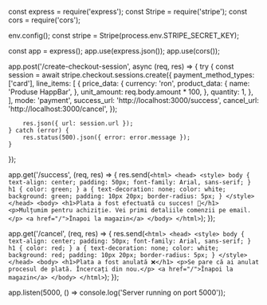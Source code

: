 const express = require('express');
const Stripe = require('stripe');
const cors = require('cors');

env.config();
const stripe = Stripe(process.env.STRIPE_SECRET_KEY);

const app = express();
app.use(express.json());
app.use(cors());

app.post('/create-checkout-session', async (req, res) => {
    try {
        const session = await stripe.checkout.sessions.create({
            payment_method_types: ['card'],
            line_items: [
                {
                    price_data: {
                        currency: 'ron',
                        product_data: {
                            name: 'Produse HappBar',
                        },
                        unit_amount: req.body.amount * 100,
                    },
                    quantity: 1,
                },
            ],
            mode: 'payment',
            success_url: 'http://localhost:3000/success',
            cancel_url: 'http://localhost:3000/cancel',
        });

        res.json({ url: session.url });
    } catch (error) {
        res.status(500).json({ error: error.message });
    }
});

app.get('/success', (req, res) => {
    res.send(`
        <html>
        <head>
            <style>
                body { text-align: center; padding: 50px; font-family: Arial, sans-serif; }
                h1 { color: green; }
                a { text-decoration: none; color: white; background: green; padding: 10px 20px; border-radius: 5px; }
            </style>
        </head>
        <body>
            <h1>Plata a fost efectuată cu succes! 🎉</h1>
            <p>Mulțumim pentru achiziție. Vei primi detaliile comenzii pe email.</p>
            <a href="/">Înapoi la magazin</a>
        </body>
        </html>
    `);
});

app.get('/cancel', (req, res) => {
    res.send(`
        <html>
        <head>
            <style>
                body { text-align: center; padding: 50px; font-family: Arial, sans-serif; }
                h1 { color: red; }
                a { text-decoration: none; color: white; background: red; padding: 10px 20px; border-radius: 5px; }
            </style>
        </head>
        <body>
            <h1>Plata a fost anulată ❌</h1>
            <p>Se pare că ai anulat procesul de plată. Încercați din nou.</p>
            <a href="/">Înapoi la magazin</a>
        </body>
        </html>
    `);
});

app.listen(5000, () => console.log('Server running on port 5000'));
